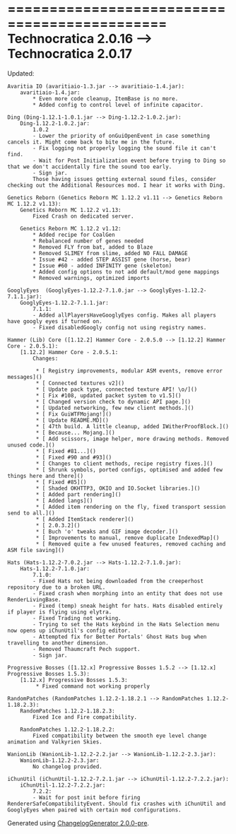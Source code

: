 =============================================
Technocratica 2.0.16 --> Technocratica 2.0.17
=============================================

Updated:

	Avaritia IO (avaritiaio-1.3.jar --> avaritiaio-1.4.jar):
		avaritiaio-1.4.jar:
			* Even more code cleanup, ItemBase is no more.
			* Added config to control level of infinite capacitor.

	Ding (Ding-1.12.1-1.0.1.jar --> Ding-1.12.2-1.0.2.jar):
		Ding-1.12.2-1.0.2.jar:
			1.0.2
			- Lower the priority of onGuiOpenEvent in case something cancels it. Might come back to bite me in the future.
			- Fix logging not properly logging the sound file it can't find.
			- Wait for Post Initialization event before trying to Ding so that we don't accidentally fire the sound too early.
			- Sign jar.
			Those having issues getting external sound files, consider checking out the Additional Resources mod. I hear it works with Ding.

	Genetics Reborn (Genetics Reborn MC 1.12.2 v1.11 --> Genetics Reborn MC 1.12.2 v1.13):
		Genetics Reborn MC 1.12.2 v1.13:
			Fixed Crash on dedicated server.

		Genetics Reborn MC 1.12.2 v1.12:
			* Added recipe for CoalGen
			* Rebalanced number of genes needed
			* Removed FLY from bat, added to Blaze
			* Removed SLIMEY from slime, added NO FALL DAMAGE
			* Issue #42 - added STEP ASSIST gene (horse, bear)
			* Issue #60 - added INFINITY gene (skeleton)
			* Added config options to not add default/mod gene mappings
			* Removed warnings, optimized imports

	GooglyEyes  (GooglyEyes-1.12.2-7.1.0.jar --> GooglyEyes-1.12.2-7.1.1.jar):
		GooglyEyes-1.12.2-7.1.1.jar:
			7.1.1:
			- Added allPlayersHaveGooglyEyes config. Makes all players have googly eyes if turned on.
			- Fixed disabledGoogly config not using registry names.

	Hammer (Lib) Core ([1.12.2] Hammer Core - 2.0.5.0 --> [1.12.2] Hammer Core - 2.0.5.1):
		[1.12.2] Hammer Core - 2.0.5.1:
			Changes:

			 * [ Registry improvements, modular ASM events, remove error messages]() 
			 * [ Connected textures v2]() 
			 * [ Update pack type, connected texture API! \o/]() 
			 * [ Fix #108, updated packet system to v1.5]() 
			 * [ Changed version check to dynamic API page.]() 
			 * [ Updated networking, few new client methods.]() 
			 * [ Fix GuiWTFMojang!]() 
			 * [ Update README.MD]() 
			 * [ 47th build. A little cleanup, added IWitherProofBlock.]() 
			 * [ Because... Mojang.]() 
			 * [ Add scissors, image helper, more drawing methods. Removed unused code.]() 
			 * [ Fixed #81...]() 
			 * [ Fixed #90 and #93]() 
			 * [ Changes to client methods, recipe registry fixes.]() 
			 * [ Shrunk symbols, ported configs, optimised and added few things here and there]() 
			 * [ Fixed #85]() 
			 * [ Shaded OKHTTP3, OKIO and IO.Socket libraries.]() 
			 * [ Added part rendering]() 
			 * [ Added langs]() 
			 * [ Added item rendering on the fly, fixed transport session send to all.]() 
			 * [ Added ItemStack renderer]() 
			 * [ 2.0.3.2]() 
			 * [ Buch 'o' tweaks and GIF image decoder.]() 
			 * [ Improvements to manual, remove duplicate IndexedMap]() 
			 * [ Removed quite a few unused features, removed caching and ASM file saving]() 

	Hats (Hats-1.12.2-7.0.2.jar --> Hats-1.12.2-7.1.0.jar):
		Hats-1.12.2-7.1.0.jar:
			7.1.0:
			- Fixed Hats not being downloaded from the creeperhost repository due to a broken URL.
			- Fixed crash when morphing into an entity that does not use RenderLivingBase.
			- Fixed (temp) sneak height for hats. Hats disabled entirely if player is flying using elytra.
			- Fixed Trading not working.
			- Trying to set the Hats keybind in the Hats Selection menu now opens up iChunUtil's config editor.
			- Attempted fix for Better Portals' Ghost Hats bug when travelling to another dimension.
			- Removed Thaumcraft Pech support.
			- Sign jar.

	Progressive Bosses ([1.12.x] Progressive Bosses 1.5.2 --> [1.12.x] Progressive Bosses 1.5.3):
		[1.12.x] Progressive Bosses 1.5.3:
			 * Fixed command not working properly 

	RandomPatches (RandomPatches 1.12.2-1.18.2.1 --> RandomPatches 1.12.2-1.18.2.3):
		RandomPatches 1.12.2-1.18.2.3:
			Fixed Ice and Fire compatibility.

		RandomPatches 1.12.2-1.18.2.2:
			Fixed compatibility between the smooth eye level change animation and Valkyrien Skies. 

	WanionLib (WanionLib-1.12.2-2.2.jar --> WanionLib-1.12.2-2.3.jar):
		WanionLib-1.12.2-2.3.jar:
			No changelog provided.

	iChunUtil (iChunUtil-1.12.2-7.2.1.jar --> iChunUtil-1.12.2-7.2.2.jar):
		iChunUtil-1.12.2-7.2.2.jar:
			7.2.2:
			- Wait for post init before firing RendererSafeCompatibilityEvent. Should fix crashes with iChunUtil and GooglyEyes when paired with certain mod configurations.

Generated using [ChangelogGenerator 2.0.0-pre](https://github.com/TheRandomLabs/ChangelogGenerator).
